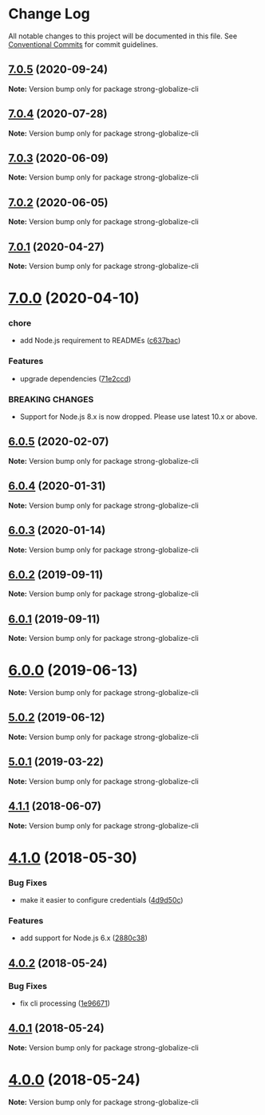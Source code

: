# Change Log

All notable changes to this project will be documented in this file.
See [Conventional Commits](https://conventionalcommits.org) for commit guidelines.

## [7.0.5](https://github.com/strongloop/strong-globalize/compare/strong-globalize-cli@7.0.4...strong-globalize-cli@7.0.5) (2020-09-24)

**Note:** Version bump only for package strong-globalize-cli





## [7.0.4](https://github.com/strongloop/strong-globalize/compare/strong-globalize-cli@7.0.3...strong-globalize-cli@7.0.4) (2020-07-28)

**Note:** Version bump only for package strong-globalize-cli





## [7.0.3](https://github.com/strongloop/strong-globalize/compare/strong-globalize-cli@7.0.2...strong-globalize-cli@7.0.3) (2020-06-09)

**Note:** Version bump only for package strong-globalize-cli





## [7.0.2](https://github.com/strongloop/strong-globalize/compare/strong-globalize-cli@7.0.1...strong-globalize-cli@7.0.2) (2020-06-05)

**Note:** Version bump only for package strong-globalize-cli





## [7.0.1](https://github.com/strongloop/strong-globalize/compare/strong-globalize-cli@7.0.0...strong-globalize-cli@7.0.1) (2020-04-27)

**Note:** Version bump only for package strong-globalize-cli





# [7.0.0](https://github.com/strongloop/strong-globalize/compare/strong-globalize-cli@6.0.5...strong-globalize-cli@7.0.0) (2020-04-10)


### chore

* add Node.js requirement to READMEs ([c637bac](https://github.com/strongloop/strong-globalize/commit/c637bac86c3a6b8b4d3dd578424f447f4b26f9c8))


### Features

* upgrade dependencies ([71e2ccd](https://github.com/strongloop/strong-globalize/commit/71e2ccd09962a2fb83641d380fecc2458dd527b8))


### BREAKING CHANGES

* Support for Node.js 8.x is now dropped. Please use latest
10.x or above.





## [6.0.5](https://github.com/strongloop/strong-globalize/compare/strong-globalize-cli@6.0.4...strong-globalize-cli@6.0.5) (2020-02-07)

**Note:** Version bump only for package strong-globalize-cli





## [6.0.4](https://github.com/strongloop/strong-globalize/compare/strong-globalize-cli@6.0.3...strong-globalize-cli@6.0.4) (2020-01-31)

**Note:** Version bump only for package strong-globalize-cli





## [6.0.3](https://github.com/strongloop/strong-globalize/compare/strong-globalize-cli@6.0.2...strong-globalize-cli@6.0.3) (2020-01-14)

**Note:** Version bump only for package strong-globalize-cli





## [6.0.2](https://github.com/strongloop/strong-globalize/compare/strong-globalize-cli@6.0.1...strong-globalize-cli@6.0.2) (2019-09-11)

**Note:** Version bump only for package strong-globalize-cli





## [6.0.1](https://github.com/strongloop/strong-globalize/compare/strong-globalize-cli@6.0.0...strong-globalize-cli@6.0.1) (2019-09-11)

**Note:** Version bump only for package strong-globalize-cli





# [6.0.0](https://github.com/strongloop/strong-globalize/compare/strong-globalize-cli@5.0.2...strong-globalize-cli@6.0.0) (2019-06-13)

**Note:** Version bump only for package strong-globalize-cli





## [5.0.2](https://github.com/strongloop/strong-globalize/compare/strong-globalize-cli@5.0.1...strong-globalize-cli@5.0.2) (2019-06-12)

**Note:** Version bump only for package strong-globalize-cli





## [5.0.1](https://github.com/strongloop/strong-globalize/compare/strong-globalize-cli@5.0.0...strong-globalize-cli@5.0.1) (2019-03-22)

**Note:** Version bump only for package strong-globalize-cli





<a name="4.1.1"></a>
## [4.1.1](https://github.com/strongloop/strong-globalize/compare/v4.1.0...v4.1.1) (2018-06-07)




**Note:** Version bump only for package strong-globalize-cli

<a name="4.1.0"></a>
# [4.1.0](https://github.com/strongloop/strong-globalize/compare/v4.0.2...v4.1.0) (2018-05-30)


### Bug Fixes

* make it easier to configure credentials ([4d9d50c](https://github.com/strongloop/strong-globalize/commit/4d9d50c))


### Features

* add support for Node.js 6.x ([2880c38](https://github.com/strongloop/strong-globalize/commit/2880c38))




<a name="4.0.2"></a>
## [4.0.2](https://github.com/strongloop/strong-globalize/compare/v4.0.1...v4.0.2) (2018-05-24)


### Bug Fixes

* fix cli processing ([1e96671](https://github.com/strongloop/strong-globalize/commit/1e96671))




<a name="4.0.1"></a>
## [4.0.1](https://github.com/strongloop/strong-globalize/compare/v4.0.0...v4.0.1) (2018-05-24)




**Note:** Version bump only for package strong-globalize-cli

<a name="4.0.0"></a>
# [4.0.0](https://github.com/strongloop/strong-globalize/compare/v3.3.0...v4.0.0) (2018-05-24)




**Note:** Version bump only for package strong-globalize-cli
